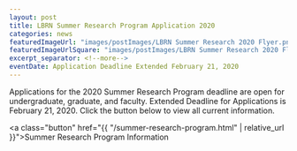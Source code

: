 ```yaml
---
layout: post
title: LBRN Summer Research Program Application 2020
categories: news
featuredImageUrl: "images/postImages/LBRN Summer Research 2020 Flyer.png"
featuredImageUrlSquare: "images/postImages/LBRN Summer Research 2020 Flyer.png"
excerpt_separator: <!--more-->
eventDate: Application Deadline Extended February 21, 2020
---
```

Applications for the 2020 Summer Research Program deadline are open for undergraduate, graduate, and faculty.<!--more--> Extended Deadline for Applications is February 21, 2020. Click the button below to view all current information.

<a class="button" href="{{ "/summer-research-program.html" | relative_url }}">Summer Research Program Information</a>
